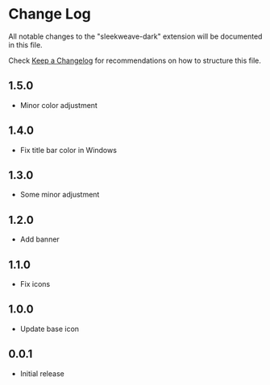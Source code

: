 # Change Log

All notable changes to the "sleekweave-dark" extension will be documented in this file.

Check [Keep a Changelog](http://keepachangelog.com/) for recommendations on how to structure this file.

## 1.5.0

- Minor color adjustment

## 1.4.0

- Fix title bar color in Windows

## 1.3.0

- Some minor adjustment

## 1.2.0

- Add banner

## 1.1.0

- Fix icons

## 1.0.0

- Update base icon

## 0.0.1

- Initial release
